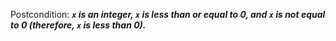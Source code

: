 Postcondition: ***`x` is an integer, `x` is less than or equal to 0, and `x` is not equal to 0 (therefore, `x` is less than 0).***